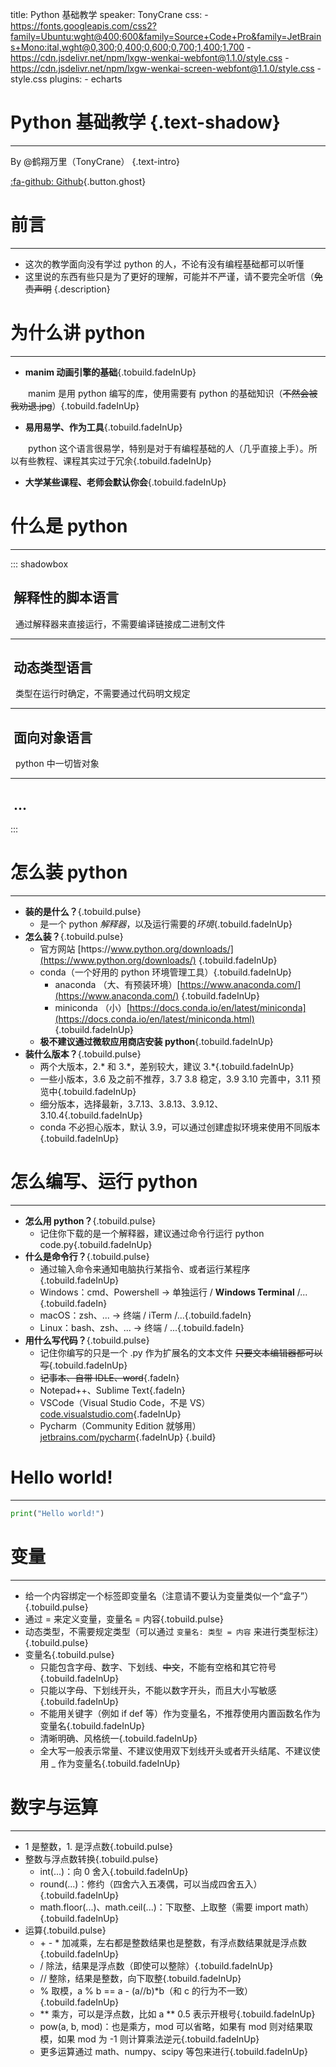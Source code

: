 title: Python 基础教学
speaker: TonyCrane
css: 
    - https://fonts.googleapis.com/css2?family=Ubuntu:wght@400;600&family=Source+Code+Pro&family=JetBrains+Mono:ital,wght@0,300;0,400;0,600;0,700;1,400;1,700
    - https://cdn.jsdelivr.net/npm/lxgw-wenkai-webfont@1.1.0/style.css
    - https://cdn.jsdelivr.net/npm/lxgw-wenkai-screen-webfont@1.1.0/style.css
    - style.css
plugins:
    - echarts

<slide :class="aligncenter size-70">
<link rel="stylesheet" href="style.css">

# Python 基础教学 {.text-shadow}

---

By @鹤翔万里（TonyCrane） {.text-intro}

[:fa-github: Github](https://github.com/ksky521/nodeppt){.button.ghost}

<slide :class="size-60">

# 前言

---

- 这次的教学面向没有学过 python 的人，不论有没有编程基础都可以听懂
- 这里说的东西有些只是为了更好的理解，可能并不严谨，请不要完全听信（~~免责声明~~
{.description}

<slide :class="size-60">

# 为什么讲 python

---

- **manim 动画引擎的基础**{.tobuild.fadeInUp}

&emsp;&emsp;manim 是用 python 编写的库，使用需要有 python 的基础知识（~~不然会被我劝退.jpg~~）{.tobuild.fadeInUp}

- **易用易学、作为工具**{.tobuild.fadeInUp}

&emsp;&emsp;python 这个语言很易学，特别是对于有编程基础的人（几乎直接上手）。所以有些教程、课程其实过于冗余{.tobuild.fadeInUp}

- **大学某些课程、老师会默认你会**{.tobuild.fadeInUp}

<slide :class="size-60">

# 什么是 python

---

::: shadowbox

## &nbsp;解释性的脚本语言

&nbsp;&nbsp;通过解释器来直接运行，不需要编译链接成二进制文件

---

## &nbsp;动态类型语言

&nbsp;&nbsp;类型在运行时确定，不需要通过代码明文规定

---

## &nbsp;面向对象语言

&nbsp;&nbsp;python 中一切皆对象

---

## &nbsp;...

:::

<slide :class="size-60">

# 怎么装 python

---

- **装的是什么？**{.tobuild.pulse}
    - 是一个 python *解释器*，以及运行需要的*环境*{.tobuild.fadeInUp}
- **怎么装？**{.tobuild.pulse}
    - 官方网站 [https\://www.python.org/downloads/](https://www.python.org/downloads/)
    {.tobuild.fadeInUp}
    - conda（一个好用的 python 环境管理工具）{.tobuild.fadeInUp}
        - anaconda （大、有预装环境）[https://www.anaconda.com/](https://www.anaconda.com/)
        {.tobuild.fadeInUp}
        - miniconda （小）[https://docs.conda.io/en/latest/miniconda](https://docs.conda.io/en/latest/miniconda.html)
        {.tobuild.fadeInUp}
    - **极不建议通过微软应用商店安装 python**{.tobuild.fadeInUp}
- **装什么版本？**{.tobuild.pulse}
    - 两个大版本，2.\* 和 3.\*，差别较大，建议 3.\*{.tobuild.fadeInUp}
    - 一些小版本，3.6 及之前不推荐，3.7 3.8 稳定，3.9 3.10 完善中，3.11 预览中{.tobuild.fadeInUp}
    - 细分版本，选择最新，3.7.13、3.8.13、3.9.12、3.10.4{.tobuild.fadeInUp}
    - conda 不必担心版本，默认 3.9，可以通过创建虚拟环境来使用不同版本{.tobuild.fadeInUp}

<slide :class="size-60">

# 怎么编写、运行 python

---

- **怎么用 python？**{.tobuild.pulse}
    - 记住你下载的是一个解释器，建议通过命令行运行 python code.py{.tobuild.fadeInUp}
- **什么是命令行？**{.tobuild.pulse}
    - 通过输入命令来通知电脑执行某指令、或者运行某程序{.tobuild.fadeInUp}
    - Windows：cmd、Powershell -> 单独运行 / **Windows Terminal** /...{.tobuild.fadeIn}
    - macOS：zsh、... -> 终端 / iTerm /...{.tobuild.fadeIn}
    - Linux：bash、zsh、... -> 终端 / ...{.tobuild.fadeIn}
- **用什么写代码？**{.tobuild.pulse}
    - 记住你编写的只是一个 .py 作为扩展名的文本文件 ~~只要文本编辑器都可以写~~{.tobuild.fadeInUp}
    - ~~记事本、自带 IDLE、word~~{.fadeIn}
    - Notepad++、Sublime Text{.fadeIn}
    - VSCode（Visual Studio Code，不是 VS）[code.visualstudio.com](https://code.visualstudio.com/){.fadeInUp}
    - Pycharm（Community Edition 就够用）[jetbrains.com/pycharm](https://www.jetbrains.com/pycharm/){.fadeInUp}
    {.build}

<slide :class="size-60">

# Hello world!

---

```python
print("Hello world!")
```

<slide :class="size-60">

# 变量

---

- 给一个内容绑定一个标签即变量名（注意请不要认为变量类似一个“盒子”）{.tobuild.pulse}
- 通过 = 来定义变量，变量名 = 内容{.tobuild.pulse}
- 动态类型，不需要规定类型（可以通过 `变量名: 类型 = 内容` 来进行类型标注）{.tobuild.pulse}
- 变量名{.tobuild.pulse}
    - 只能包含字母、数字、下划线、~~中文~~，不能有空格和其它符号{.tobuild.fadeInUp}
    - 只能以字母、下划线开头，不能以数字开头，而且大小写敏感{.tobuild.fadeInUp}
    - 不能用关键字（例如 if def 等）作为变量名，不推荐使用内置函数名作为变量名{.tobuild.fadeInUp}
    - 清晰明确、风格统一{.tobuild.fadeInUp}
    - 全大写一般表示常量、不建议使用双下划线开头或者开头结尾、不建议使用 _ 作为变量名{.tobuild.fadeInUp}

<slide :class="size-60">

# 数字与运算

---

- 1 是整数，1. 是浮点数{.tobuild.pulse}
- 整数与浮点数转换{.tobuild.pulse}
    - int(...)：向 0 舍入{.tobuild.fadeInUp}
    - round(...)：修约（四舍六入五凑偶，可以当成四舍五入）{.tobuild.fadeInUp}
    - math.floor(...)、math.ceil(...)：下取整、上取整（需要 import math）{.tobuild.fadeInUp}
- 运算{.tobuild.pulse}
    - \+ \- \* 加减乘，左右都是整数结果也是整数，有浮点数结果就是浮点数{.tobuild.fadeInUp}
    - / 除法，结果是浮点数（即使可以整除）{.tobuild.fadeInUp}
    - // 整除，结果是整数，向下取整{.tobuild.fadeInUp}
    - % 取模，a % b == a - (a//b)*b（和 c 的行为不一致）{.tobuild.fadeInUp}
    - \*\* 乘方，可以是浮点数，比如 a \*\* 0.5 表示开根号{.tobuild.fadeInUp}
    - pow(a, b, mod)：也是乘方，mod 可以省略，如果有 mod 则对结果取模，如果 mod 为 -1 则计算乘法逆元{.tobuild.fadeInUp}
    - 更多运算通过 math、numpy、scipy 等包来进行{.tobuild.fadeInUp}

